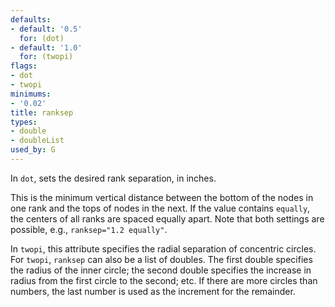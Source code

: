 ```yaml
---
defaults:
- default: '0.5'
  for: (dot)
- default: '1.0'
  for: (twopi)
flags:
- dot
- twopi
minimums:
- '0.02'
title: ranksep
types:
- double
- doubleList
used_by: G
---
```

In `dot`, sets the desired rank separation, in inches.

This is the minimum vertical distance between the bottom of the nodes in one
rank and the tops of nodes in the next. If the value contains `equally`, the
centers of all ranks are spaced equally apart. Note that both
settings are possible, e.g., `ranksep="1.2 equally"`.

In `twopi`, this attribute specifies the radial separation of concentric circles.
For `twopi`, `ranksep` can also be a list of doubles. The first double specifies
the radius of the inner circle; the second double specifies the increase in
radius from the first circle to the second; etc. If there are more circles than
numbers, the last number is used as the increment for the remainder.
